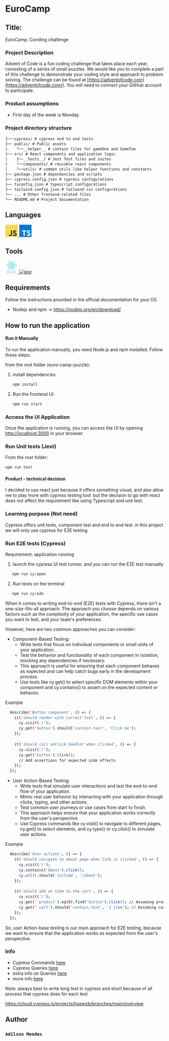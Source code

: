 # EuroCamp

## Title:

EuroCamp: Conding challenge

### Project Description

Advent of Code is a fun coding challenge that takes place each year, consisting of a series of small puzzles. We would like you to complete a part of this challenge to demonstrate your coding style and approach to problem solving. The challenge can be found at [https://adventofcode.com](https://adventofcode.com/). You will need to connect your GitHub account to participate.

### Product assumptions

- First day of the week is Monday

### Project directory structure

    ├───cypress/ # cypress end to end tests
    ├── public/ # Public assets
    |    └──__helper__ # contain files for gameOne and GameTwo
    ├── src/ # React components and application logic
    |    ├──__tests__/ # Jest Test files and suites
    |    └──components/ # reusable react components
    |    └──utils/ # common utils like helper functions and constants
    ├── package.json # dependencies and scripts
    ├── cypress.config.json # cypress configurations
    ├── tsconfig.json # typescript configurations
    ├── tailwind.config.json # tailwind css configurations
    └── ... # Other frontend-related files
    └── README.md # Project documentation

## Languages

<a href="https://developer.mozilla.org/en-US/docs/Web/JavaScript" target="_blank" rel="noreferrer"> <img src="https://raw.githubusercontent.com/devicons/devicon/master/icons/javascript/javascript-original.svg" alt="javascript" width="40" height="40"/> </a>
<a href="https://www.typescriptlang.org/" target="_blank" rel="noreferrer"> <img src="https://raw.githubusercontent.com/devicons/devicon/master/icons/typescript/typescript-original.svg" alt="typescript" width="40" height="40"/> </a> </p>

## Tools

<a href="https://reactjs.org/" target="_blank" rel="noreferrer"> <img src="https://raw.githubusercontent.com/devicons/devicon/master/icons/react/react-original-wordmark.svg" alt="react" width="40" height="40"/> </a>
<a href="https://jestjs.io" target="_blank" rel="noreferrer"> <img src="https://www.vectorlogo.zone/logos/jestjsio/jestjsio-icon.svg" alt="jest" width="40" height="40"/> </a>

## Requirements

Follow the instructions provided in the official documentation for your OS

- Nodejs and npm -> https://nodejs.org/en/download/

## How to run the application

#### Run it Manually

To run the application manually, you need Node.js and npm installed. Follow these steps:

from the root folder (euro-camp-puzzle):

1. install dependencies

   ```bash
   npm install
   ```

2. Run the frontend UI:

   ```bash
   npm run start
   ```

### Access the UI Application

Once the application is running, you can access the UI by opening [http://localhost:3000](http://localhost:3000) in your browser

### Run Unit tests (Jest)

From the root folder:

```bash
npm run test
```

#### Product - technical decision

I decided to use react just because it offers something visual, and also allow me to play more with cypress testing tool.
but the decision to go with react does not affect the requirement like using Typescript and unit test.

### Learning purpose (Not need)

Cypress offers unit tests, component test and end to end test. in this project we will only use cypress for E2E testing.

### Run E2E tests (Cypress)

Requirement: application running

1. launch the cypress UI test runner, and you can run the E2E test manually

```bash
   npm run cy:open
```

2. Run tests on the terminal

```bash
   npm run cy:e2e
```

When it comes to writing end-to-end (E2E) tests with Cypress, there isn't a one-size-fits-all approach. The approach you choose depends on various factors such as the complexity of your application, the specific use cases you want to test, and your team's preferences.

However, here are two common approaches you can consider:

- Component-Based Testing:
  - Write tests that focus on individual components or small units of your application.
  - Test the behavior and functionality of each component in isolation, mocking any dependencies if necessary.
  - This approach is useful for ensuring that each component behaves as expected and can help catch bugs early in the development process.
  - Use tools like cy.get() to select specific DOM elements within your component and cy.contains() to assert on the expected content or behavior.

Example

```bash
  describe('Button component', () => {
    it('should render with correct text', () => {
      cy.visit('/');
      cy.get('button').should('contain.text', 'Click me');
    });

    it('should call onClick handler when clicked', () => {
      cy.visit('/');
      cy.get('button').click();
      // Add assertions for expected side effects
    });
  });
```

- User Action-Based Testing:
  - Write tests that simulate user interactions and test the end-to-end flow of your application.
  - Mimic real user behavior by interacting with your application through clicks, typing, and other actions.
  - Test common user journeys or use cases from start to finish.
  - This approach helps ensure that your application works correctly from the user's perspective.
  - Use Cypress commands like cy.visit() to navigate to different pages, cy.get() to select elements, and cy.type() or cy.click() to simulate user actions.

Example

```bash
  describe('User actions', () => {
    it('should navigate to about page when link is clicked', () => {
      cy.visit('/');
      cy.contains('About').click();
      cy.url().should('include', '/about');
    });

    it('should add an item to the cart', () => {
      cy.visit('/');
      cy.get('.product').eq(0).find('button').click(); // Assuming products have a button to add to cart
      cy.get('.cart').should('contain.text', '1 item'); // Assuming cart updates with item count
    });
  });
```

So, user Action-base testing is our main approach for E2E testing, because we want to ensure that the application works as expected from the user's perspective.

### Info

- Cypress Commands [here](https://docs.cypress.io/guides/guides/command-line)
- Cypress Queries [here](https://docs.cypress.io/api/table-of-contents/)
- extra info on Queries [here](https://example.cypress.io/)
- more info [here](https://github.com/cypress-io/cypress-example-kitchensink?tab=readme-ov-file)

Note: always best to write long test in cypress and short because of all process that cypress does for each test

https://cloud.cypress.io/projects/hsewzb/branches/main/overview

## Author

### `Adilson Mendes`
